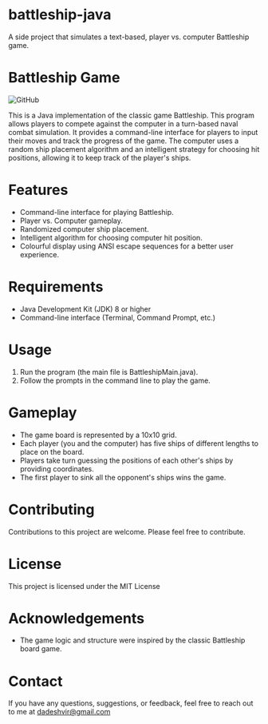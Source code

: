 # battleship-java
A side project that simulates a text-based, player vs. computer Battleship game.

# Battleship Game
![GitHub](https://img.shields.io/github/license/adedhi/battleship-java)

This is a Java implementation of the classic game Battleship. This program allows players to compete against the computer in a turn-based naval combat simulation. It provides a command-line interface for players to input their moves and track the progress of the game. The computer uses a random ship placement algorithm and an intelligent strategy for choosing hit positions, allowing it to keep track of the player's ships.

# Features
- Command-line interface for playing Battleship.
- Player vs. Computer gameplay.
- Randomized computer ship placement.
- Intelligent algorithm for choosing computer hit position.
- Colourful display using ANSI escape sequences for a better user experience.

# Requirements
- Java Development Kit (JDK) 8 or higher
- Command-line interface (Terminal, Command Prompt, etc.)

# Usage
1. Run the program (the main file is BattleshipMain.java).
3. Follow the prompts in the command line to play the game.

# Gameplay
- The game board is represented by a 10x10 grid.
- Each player (you and the computer) has five ships of different lengths to place on the board.
- Players take turn guessing the positions of each other's ships by providing coordinates.
- The first player to sink all the opponent's ships wins the game.

# Contributing
Contributions to this project are welcome. Please feel free to contribute.

# License
This project is licensed under the MIT License

# Acknowledgements
- The game logic and structure were inspired by the classic Battleship board game.

# Contact
If you have any questions, suggestions, or feedback, feel free to reach out to me at dadeshvir@gmail.com
